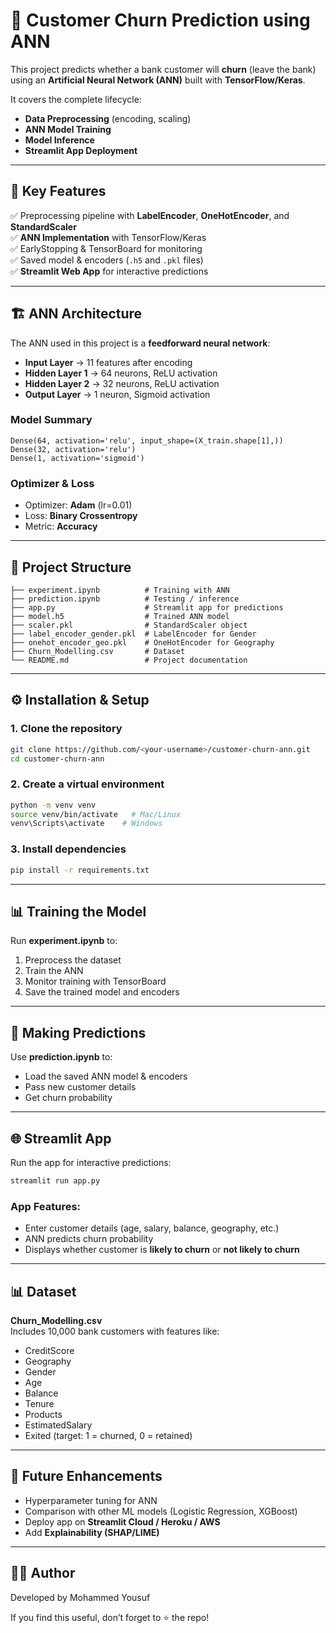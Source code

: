 # 🧠 Customer Churn Prediction using ANN

This project predicts whether a bank customer will **churn** (leave the bank) using an **Artificial Neural Network (ANN)** built with **TensorFlow/Keras**.  

It covers the complete lifecycle:
- **Data Preprocessing** (encoding, scaling)
- **ANN Model Training**
- **Model Inference**
- **Streamlit App Deployment**

---

## 📌 Key Features
✅ Preprocessing pipeline with **LabelEncoder**, **OneHotEncoder**, and **StandardScaler**  
✅ **ANN Implementation** with TensorFlow/Keras  
✅ EarlyStopping & TensorBoard for monitoring  
✅ Saved model & encoders (`.h5` and `.pkl` files)  
✅ **Streamlit Web App** for interactive predictions  

---

## 🏗️ ANN Architecture

The ANN used in this project is a **feedforward neural network**:

- **Input Layer** → 11 features after encoding  
- **Hidden Layer 1** → 64 neurons, ReLU activation  
- **Hidden Layer 2** → 32 neurons, ReLU activation  
- **Output Layer** → 1 neuron, Sigmoid activation  

### Model Summary
```
Dense(64, activation='relu', input_shape=(X_train.shape[1],))
Dense(32, activation='relu')
Dense(1, activation='sigmoid')
```

### Optimizer & Loss
- Optimizer: **Adam** (lr=0.01)  
- Loss: **Binary Crossentropy**  
- Metric: **Accuracy**  

---

## 📂 Project Structure
```
├── experiment.ipynb          # Training with ANN
├── prediction.ipynb          # Testing / inference
├── app.py                    # Streamlit app for predictions
├── model.h5                  # Trained ANN model
├── scaler.pkl                # StandardScaler object
├── label_encoder_gender.pkl  # LabelEncoder for Gender
├── onehot_encoder_geo.pkl    # OneHotEncoder for Geography
├── Churn_Modelling.csv       # Dataset
└── README.md                 # Project documentation
```

---

## ⚙️ Installation & Setup

### 1. Clone the repository
```bash
git clone https://github.com/<your-username>/customer-churn-ann.git
cd customer-churn-ann
```

### 2. Create a virtual environment
```bash
python -m venv venv
source venv/bin/activate   # Mac/Linux
venv\Scripts\activate    # Windows
```

### 3. Install dependencies
```bash
pip install -r requirements.txt
```

---

## 📊 Training the Model
Run **experiment.ipynb** to:
1. Preprocess the dataset  
2. Train the ANN  
3. Monitor training with TensorBoard  
4. Save the trained model and encoders  

---

## 🔮 Making Predictions
Use **prediction.ipynb** to:
- Load the saved ANN model & encoders  
- Pass new customer details  
- Get churn probability  

---

## 🌐 Streamlit App
Run the app for interactive predictions:
```bash
streamlit run app.py
```

### App Features:
- Enter customer details (age, salary, balance, geography, etc.)  
- ANN predicts churn probability  
- Displays whether customer is **likely to churn** or **not likely to churn**  

---

## 📊 Dataset
**Churn_Modelling.csv**  
Includes 10,000 bank customers with features like:
- CreditScore  
- Geography  
- Gender  
- Age  
- Balance  
- Tenure  
- Products  
- EstimatedSalary  
- Exited (target: 1 = churned, 0 = retained)  

---

## 🚀 Future Enhancements
- Hyperparameter tuning for ANN  
- Comparison with other ML models (Logistic Regression, XGBoost)  
- Deploy app on **Streamlit Cloud / Heroku / AWS**  
- Add **Explainability (SHAP/LIME)**  

---

## 👨‍💻 Author
Developed by Mohammed Yousuf

If you find this useful, don’t forget to ⭐ the repo!
